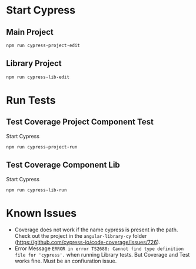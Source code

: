 # Start Cypress

## Main Project

`npm run cypress-project-edit`

## Library Project

`npm run cypress-lib-edit`

# Run Tests

## Test Coverage Project Component Test

Start Cypress

`npm run cypress-project-run`

## Test Coverage Component Lib

Start Cypress

`npm run cypress-lib-run`

# Known Issues

* Coverage does not work if the name cypress is present in the path. Check out the project in the `angular-library-cy` folder (https://github.com/cypress-io/code-coverage/issues/726).
* Error Message `ERROR in error TS2688: Cannot find type definition file for 'cypress'.` when running Library tests. But Coverage and Test works fine. Must be an confiuration issue.